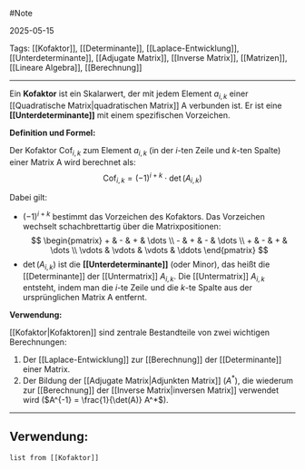 #Note

2025-05-15

Tags: [[Kofaktor]], [[Determinante]], [[Laplace-Entwicklung]], [[Unterdeterminante]], [[Adjugate Matrix]], [[Inverse Matrix]], [[Matrizen]], [[Lineare Algebra]], [[Berechnung]]

---

Ein **Kofaktor** ist ein Skalarwert, der mit jedem Element $a_{i,k}$ einer [[Quadratische Matrix|quadratischen Matrix]] A verbunden ist. Er ist eine **[[Unterdeterminante]]** mit einem spezifischen Vorzeichen.

**Definition und Formel:**

Der Kofaktor $\operatorname{Cof}_{i,k}$ zum Element $a_{i,k}$ (in der $i$-ten Zeile und $k$-ten Spalte) einer Matrix A wird berechnet als:
$$ \operatorname{Cof}_{i,k} = (-1)^{i+k} \cdot \det(A_{i,k}) $$

Dabei gilt:
* $(-1)^{i+k}$ bestimmt das Vorzeichen des Kofaktors. Das Vorzeichen wechselt schachbrettartig über die Matrixpositionen:
    $$ \begin{pmatrix} + & - & + & \dots \\ - & + & - & \dots \\ + & - & + & \dots \\ \vdots & \vdots & \vdots & \ddots \end{pmatrix} $$
* $\det(A_{i,k})$ ist die **[[Unterdeterminante]]** (oder Minor), das heißt die [[Determinante]] der [[Untermatrix]] $A_{i,k}$. Die [[Untermatrix]] $A_{i,k}$ entsteht, indem man die $i$-te Zeile und die $k$-te Spalte aus der ursprünglichen Matrix A entfernt.

**Verwendung:**

[[Kofaktor|Kofaktoren]] sind zentrale Bestandteile von zwei wichtigen Berechnungen:
1.  Der [[Laplace-Entwicklung]] zur [[Berechnung]] der [[Determinante]] einer Matrix.
2.  Der Bildung der [[Adjugate Matrix|Adjunkten Matrix]] ($A^*$), die wiederum zur [[Berechnung]] der [[Inverse Matrix|inversen Matrix]] verwendet wird ($A^{-1} = \frac{1}{\det(A)} A^*$).

---

## Verwendung:

```dataview
list from [[Kofaktor]]
```
